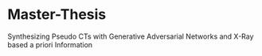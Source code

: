 # Master-Thesis

Synthesizing Pseudo CTs with Generative Adversarial Networks and X-Ray based a priori Information

